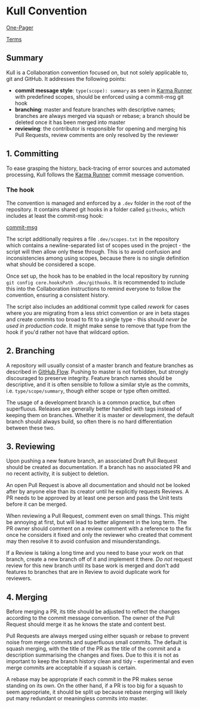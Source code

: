 # Kull Convention

[One-Pager](one-pager.md)

[Terms](terms.md)

## Summary

Kull is a Collaboration convention focused on, but not solely applicable to, git and GitHub. It addresses the following points:

- **commit message style**: `type(scope): summary` as seen in [Karma Runner](http://karma-runner.github.io/4.0/dev/git-commit-msg.html) with predefined scopes, should be enforced using a commit-msg git hook
- **branching**: master and feature branches with descriptive names; branches are always merged via squash or rebase; a branch should be deleted once it has been merged into master
- **reviewing**: the contributor is responsible for opening and merging his Pull Requests, review comments are only resolved by the reviewer

## 1. Committing

To ease grasping the history, back-tracing of error sources and automated processing, Kull follows the [Karma Runner](http://karma-runner.github.io/4.0/dev/git-commit-msg.html) commit message convention.

### The hook

The convention is managed and enforced by a `.dev` folder in the root of the repository. It contains shared git hooks in a folder called `githooks`, which includes at least the commit-msg hook:

[commit-msg](.dev/githooks/commit-msg)

The script additionally requires a file `.dev/scopes.txt` in the repository which contains a newline-separated list of scopes used in the project - the script will then allow only these through. This is to avoid confusion and inconsistencies among using scopes, because there is no single definition what should be considered a scope.

Once set up, the hook has to be enabled in the local repository by running `git config core.hooksPath .dev/githooks`. It is recommended to include this into the Collaboration instructions to remind everyone to follow the convention, ensuring a consistent history.

The script also includes an additional commit type called *rework* for cases where you are migrating from a less strict convention or are in beta stages and create commits too broad to fit to a single type - this should *never be used in production code*. It might make sense to remove that type from the hook if you'd rather not have that wildcard option.

## 2. Branching

A repository will usually consist of a master branch and feature branches as described in [GitHub Flow](https://githubflow.github.io/). Pushing to master is not forbidden, but strongly discouraged to preserve integrity. Feature branch names should be descriptive, and it is often sensible to follow a similar style as the commits, i.e. `type/scope/summary`, though either scope or type often omitted.

The usage of a development branch is a common practice, but often superfluous. Releases are generally better handled with tags instead of keeping them on branches. Whether it is master or development, the default branch should always build, so often there is no hard differentiation between these two. 

## 3. Reviewing

Upon pushing a new feature branch, an associated Draft Pull Request should be created as documentation. If a branch has no associated PR and no recent activity, it is subject to deletion.

An open Pull Request is above all documentation and should not be looked after by anyone else than its creator until he explicitly requests Reviews. A PR needs to be approved by at least one person and pass the Unit tests before it can be merged.

When reviewing a Pull Request, comment even on small things. This might be annoying at first, but will lead to better alignment in the long term. The PR owner should comment on a review comment with a reference to the fix once he considers it fixed and only the reviewer who created that comment may then resolve it to avoid confusion and misunderstandings.

If a Review is taking a long time and you need to base your work on that branch, create a new branch off of it and implement it there. *Do not* request review for this new branch until its base work is merged and don't add features to branches that are in Review to avoid duplicate work for reviewers.

## 4. Merging

Before merging a PR, its title should be adjusted to reflect the changes according to the commit message convention. The owner of the Pull Request should merge it as he knows the state and content best.

Pull Requests are always merged using either squash or rebase to prevent noise from merge commits and superfluous small commits. The default is squash merging, with the title of the PR as the title of the commit and a description summarising the changes and fixes. Due to this it is not as important to keep the branch history clean and tidy - experimental and even merge commits are acceptable if a squash is certain.

A rebase may be appropriate if each commit in the PR makes sense standing on its own. On the other hand, if a PR is too big for a squash to seem appropriate, it should be split up because rebase merging will likely put many redundant or meaningless commits into master.
